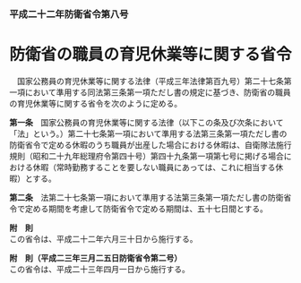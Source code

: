 ### 平成二十二年防衛省令第八号  
# 防衛省の職員の育児休業等に関する省令  
　国家公務員の育児休業等に関する法律（平成三年法律第百九号）第二十七条第一項において準用する同法第三条第一項ただし書の規定に基づき、防衛省の職員の育児休業等に関する省令を次のように定める。  
  
**第一条**　国家公務員の育児休業等に関する法律（以下この条及び次条において「法」という。）第二十七条第一項において準用する法第三条第一項ただし書の防衛省令で定める休暇のうち職員が出産した場合における休暇は、自衛隊法施行規則（昭和二十九年総理府令第四十号）第四十九条第一項第七号に掲げる場合における休暇（常時勤務することを要しない職員にあっては、これに相当する休暇）とする。  
  
**第二条**　法第二十七条第一項において準用する法第三条第一項ただし書の防衛省令で定める期間を考慮して防衛省令で定める期間は、五十七日間とする。  
  
**附　則**  
この省令は、平成二十二年六月三十日から施行する。  
  
**附　則（平成二三年三月二五日防衛省令第二号）**  
この省令は、平成二十三年四月一日から施行する。  
  
